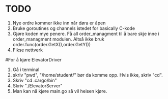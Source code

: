 # TODO
1. Nye ordre kommer ikke inn når døra er åpen
2. Bruke goroutines og channels istedet for basically C-kode
3. Gjøre koden mye penere. Få all order_managment til å bare skje inne i order_managment modulen. Altså ikke bruk order.func(order.GetX(),order.GetY())
4. Fikse nettverk



#For å kjøre ElevatorDriver
1. Gå i terminal
2. skriv "pwd",  "/home/student/" bør da komme opp. Hvis ikke, skriv "cd".
3. Skriv "cd .cargo/bin"
4. Skriv "./ElevatorServer"
5. Man kan nå kjøre main.go så vil heisen kjøre.



